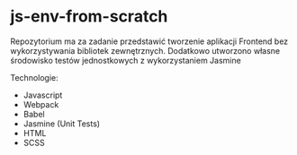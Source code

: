 # js-env-from-scratch

Repozytorium ma za zadanie przedstawić tworzenie aplikacji Frontend bez wykorzystywania bibliotek zewnętrznych. Dodatkowo utworzono własne środowisko testów jednostkowych z wykorzystaniem Jasmine

Technologie:
- Javascript
- Webpack
- Babel
- Jasmine (Unit Tests)
- HTML
- SCSS